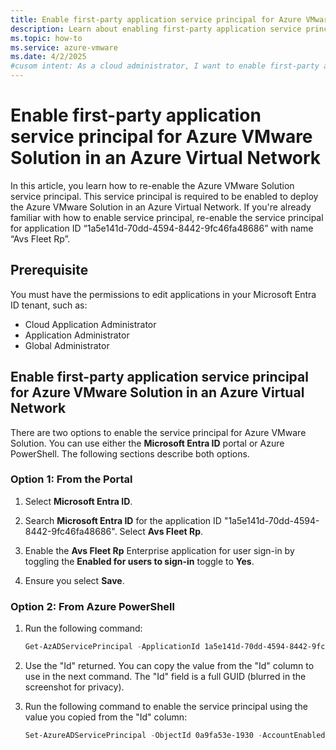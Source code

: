 ```yaml
---
title: Enable first-party application service principal for Azure VMware Solution in an Azure Virtual Network
description: Learn about enabling first-party application service principal for Azure VMware Solution in an Azure Virtual Network.
ms.topic: how-to
ms.service: azure-vmware
ms.date: 4/2/2025
#cusom intent: As a cloud administrator, I want to enable first-party application service principal for Azure VMware Solution in an Azure Virtual Network so that I can manage the Azure VMware Solution experiences.
---
```


# Enable first-party application service principal for Azure VMware Solution in an Azure Virtual Network

In this article, you learn how to re-enable the Azure VMware Solution service principal. This service principal is required to be enabled to deploy the Azure VMware Solution in an Azure Virtual Network. If you're already familiar with how to enable service principal, re-enable the service principal for application ID “1a5e141d-70dd-4594-8442-9fc46fa48686” with name “Avs Fleet Rp”.

## Prerequisite
 
You must have the permissions to edit applications in your Microsoft Entra ID tenant, such as:  
- Cloud Application Administrator  
- Application Administrator  
- Global Administrator  

## Enable first-party application service principal for Azure VMware Solution in an Azure Virtual Network

There are two options to enable the service principal for Azure VMware Solution. You can use either the **Microsoft Entra ID** portal or Azure PowerShell. The following sections describe both options.

### Option 1: From the Portal  

1. Select **Microsoft Entra ID**.  

2. Search **Microsoft Entra ID** for the application ID "1a5e141d-70dd-4594-8442-9fc46fa48686". Select **Avs Fleet Rp**.  

3. Enable the **Avs Fleet Rp** Enterprise application for user sign-in by toggling the **Enabled for users to sign-in** toggle to **Yes**.   

4. Ensure you select **Save**.  


### Option 2: From Azure PowerShell  

1. Run the following command:  
    ```powershell  
    Get-AzADServicePrincipal -ApplicationId 1a5e141d-70dd-4594-8442-9fc46fa48686  
    ```  

2. Use the "Id" returned. You can copy the value from the "Id" column to use in the next command. The "Id" field is a full GUID (blurred in the screenshot for privacy).  

3. Run the following command to enable the service principal using the value you copied from the "Id" column:  
    ```powershell  
    Set-AzureADServicePrincipal -ObjectId 0a9fa53e-1930 -AccountEnabled $True  
    ```  
